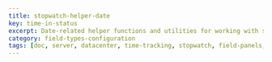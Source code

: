 ```yaml
---
title: stopwatch-helper-date
key: time-in-status
excerpt: Date-related helper functions and utilities for working with stopwatch field date operations and time calculations in Jira workflows.
category: field-types-configuration
tags: [doc, server, datacenter, time-tracking, stopwatch, field-panels, time-in-status, field-configuration]
---
```

